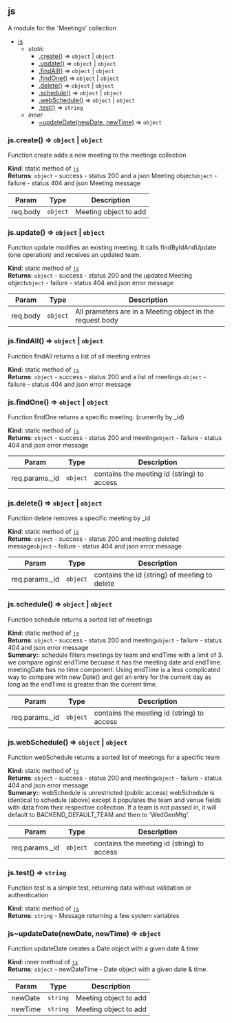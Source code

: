 <a name="meeting.controller.module_js"></a>

## js
A module for the 'Meetings' collection


* [js](#meeting.controller.module_js)
    * _static_
        * [.create()](#meeting.controller.module_js.create) ⇒ <code>object</code> \| <code>object</code>
        * [.update()](#meeting.controller.module_js.update) ⇒ <code>object</code> \| <code>object</code>
        * [.findAll()](#meeting.controller.module_js.findAll) ⇒ <code>object</code> \| <code>object</code>
        * [.findOne()](#meeting.controller.module_js.findOne) ⇒ <code>object</code> \| <code>object</code>
        * [.delete()](#meeting.controller.module_js.delete) ⇒ <code>object</code> \| <code>object</code>
        * [.schedule()](#meeting.controller.module_js.schedule) ⇒ <code>object</code> \| <code>object</code>
        * [.webSchedule()](#meeting.controller.module_js.webSchedule) ⇒ <code>object</code> \| <code>object</code>
        * [.test()](#meeting.controller.module_js.test) ⇒ <code>string</code>
    * _inner_
        * [~updateDate(newDate, newTime)](#meeting.controller.module_js..updateDate) ⇒ <code>object</code>

<a name="meeting.controller.module_js.create"></a>

### js.create() ⇒ <code>object</code> \| <code>object</code>
Function create adds a new meeting to the meetings collection

**Kind**: static method of [<code>js</code>](#meeting.controller.module_js)  
**Returns**: <code>object</code> - success - status 200 and a json Meeting object<code>object</code> - failure - status 404 and json Meeting message  

| Param | Type | Description |
| --- | --- | --- |
| req.body | <code>object</code> | Meeting object to add |

<a name="meeting.controller.module_js.update"></a>

### js.update() ⇒ <code>object</code> \| <code>object</code>
Function update modifies an existing meeting.
It calls findByIdAndUpdate (one operation) and receives an updated team.

**Kind**: static method of [<code>js</code>](#meeting.controller.module_js)  
**Returns**: <code>object</code> - success - status 200 and the updated Meeting object<code>object</code> - failure - status 404 and json error message  

| Param | Type | Description |
| --- | --- | --- |
| req.body | <code>object</code> | All prameters are in a Meeting object in the request body |

<a name="meeting.controller.module_js.findAll"></a>

### js.findAll() ⇒ <code>object</code> \| <code>object</code>
Function findAll returns a list of all meeting entries

**Kind**: static method of [<code>js</code>](#meeting.controller.module_js)  
**Returns**: <code>object</code> - success - status 200 and a list of meetings.<code>object</code> - failure - status 404 and json error message  
<a name="meeting.controller.module_js.findOne"></a>

### js.findOne() ⇒ <code>object</code> \| <code>object</code>
Function findOne returns a specific meeting. (currently by _id)

**Kind**: static method of [<code>js</code>](#meeting.controller.module_js)  
**Returns**: <code>object</code> - success - status 200 and meeting<code>object</code> - failure - status 404 and json error message  

| Param | Type | Description |
| --- | --- | --- |
| req.params._id | <code>object</code> | contains the meeting id (string) to access |

<a name="meeting.controller.module_js.delete"></a>

### js.delete() ⇒ <code>object</code> \| <code>object</code>
Function delete removes a specific meeting by _id

**Kind**: static method of [<code>js</code>](#meeting.controller.module_js)  
**Returns**: <code>object</code> - success - status 200 and meeting deleted message<code>object</code> - failure - status 404 and json error message  

| Param | Type | Description |
| --- | --- | --- |
| req.params._id | <code>object</code> | contains the id {string} of meeting to delete |

<a name="meeting.controller.module_js.schedule"></a>

### js.schedule() ⇒ <code>object</code> \| <code>object</code>
Function schedule returns a sorted list of meetings

**Kind**: static method of [<code>js</code>](#meeting.controller.module_js)  
**Returns**: <code>object</code> - success - status 200 and meeting<code>object</code> - failure - status 404 and json error message  
**Summary:**: schedule filters meetings by team and endTime with a limit of 3.
    we compare aginst endTime becuase it has the meeting date and endTime.
    meetingDate has no time component.  Using endTime is a less complicated
    way to compare witn new Date() and get an entry for the current day
    as long as the endTime is greater than the current time.  

| Param | Type | Description |
| --- | --- | --- |
| req.params._id | <code>object</code> | contains the meeting id (string) to access |

<a name="meeting.controller.module_js.webSchedule"></a>

### js.webSchedule() ⇒ <code>object</code> \| <code>object</code>
Function webSchedule returns a sorted list of meetings for a specific team

**Kind**: static method of [<code>js</code>](#meeting.controller.module_js)  
**Returns**: <code>object</code> - success - status 200 and meeting<code>object</code> - failure - status 404 and json error message  
**Summary:**: webSchedule is unrestricted (public access)
   webSchedule is identical to schedule (above) except it populates the team
   and venue fields with data from their respective collection. If a team is 
   not passed in, it will default to BACKEND_DEFAULT_TEAM and then to 'WedGenMtg'.  

| Param | Type | Description |
| --- | --- | --- |
| req.params._id | <code>object</code> | contains the meeting id (string) to access |

<a name="meeting.controller.module_js.test"></a>

### js.test() ⇒ <code>string</code>
Function test is a simple test,  returning data without validation or authentication

**Kind**: static method of [<code>js</code>](#meeting.controller.module_js)  
**Returns**: <code>string</code> - Message returning a few system variables  
<a name="meeting.controller.module_js..updateDate"></a>

### js~updateDate(newDate, newTime) ⇒ <code>object</code>
Function updateDate creates a Date object with a given date & time

**Kind**: inner method of [<code>js</code>](#meeting.controller.module_js)  
**Returns**: <code>object</code> - newDateTime - Date object with a given date & time.  

| Param | Type | Description |
| --- | --- | --- |
| newDate | <code>string</code> | Meeting object to add |
| newTime | <code>string</code> | Meeting object to add |

